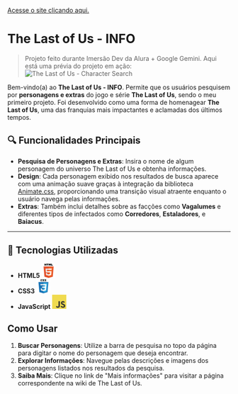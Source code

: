 <a href="https://tlou-info.vercel.app/" target="_blank">Acesse o site clicando aqui.</a>

# The Last of Us - INFO 
 
> Projeto feito durante Imersão Dev da Alura + Google Gemini.
> Aqui está uma prévia do projeto em ação:
![The Last of Us - Character Search](https://github.com/user-attachments/assets/29b496b9-007a-4d99-9b4b-67f9d7dbf0a7)

Bem-vindo(a) ao **The Last of Us - INFO**. Permite que os usuários pesquisem por **personagens e extras** do jogo e série **The Last of Us**, sendo o meu primeiro projeto. Foi desenvolvido como uma forma de homenagear **The Last of Us**, uma das franquias mais impactantes e aclamadas dos últimos tempos.
## 🔍 **Funcionalidades Principais**

- **Pesquisa de Personagens e Extras**: Insira o nome de algum personagem do universo The Last of Us e obtenha informações.
- **Design**: Cada personagem exibido nos resultados de busca aparece com uma animação suave graças à integração da biblioteca [Animate.css](https://animate.style/), proporcionando uma transição visual atraente enquanto o usuário navega pelas informações.
- **Extras**: Também inclui detalhes sobre as facções como **Vagalumes** e diferentes tipos de infectados como **Corredores**, **Estaladores**, e **Baiacus**.

---

## 🚀 **Tecnologias Utilizadas**

- **HTML5** <code><img height="32" src="https://raw.githubusercontent.com/github/explore/80688e429a7d4ef2fca1e82350fe8e3517d3494d/topics/html/html.png" alt="HTML5"/></code>
- **CSS3** <code><img height="32" src="https://raw.githubusercontent.com/github/explore/80688e429a7d4ef2fca1e82350fe8e3517d3494d/topics/css/css.png" alt="CSS"/></code>
- **JavaScript** <code><img height="32" src="https://raw.githubusercontent.com/github/explore/80688e429a7d4ef2fca1e82350fe8e3517d3494d/topics/javascript/javascript.png" alt="Javascript"/></code>

## Como Usar

1. **Buscar Personagens**: Utilize a barra de pesquisa no topo da página para digitar o nome do personagem que deseja encontrar.
2. **Explorar Informações**: Navegue pelas descrições e imagens dos personagens listados nos resultados da pesquisa.
3. **Saiba Mais**: Clique no link de "Mais informações" para visitar a página correspondente na wiki de The Last of Us.
